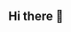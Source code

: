 ## Hi there 👋

<!--
**nxnfkx/nxnfkx** is a ✨ _special_ ✨ repository because its `README.md` (this file) appears on your GitHub profile.

Here are some ideas to get you started:

- 🔭 I’m currently working on my ass...
- 🌱 I’m currently learning how to make niggas cun...
- 👯 I’m looking to collaborate on nigga porn ...
- 🤔 I’m looking for help with a bbc ...
- 💬 Ask me about gay nigga sex ...
- 📫 How to reach me: in the hood...
- 😄 Pronouns: nigga/er...
- ⚡ Fun fact: i suck niggas dick on daily...
-->
